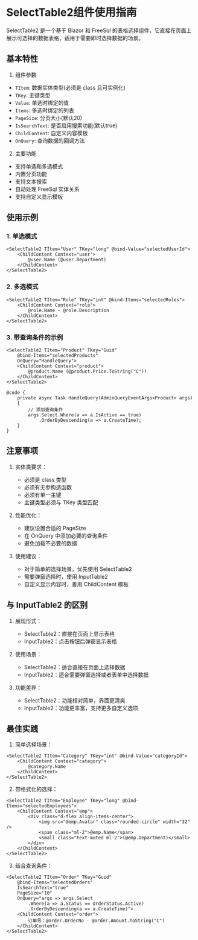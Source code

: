 # SelectTable2组件使用指南

SelectTable2 是一个基于 Blazor 和 FreeSql 的表格选择组件，它直接在页面上展示可选择的数据表格，适用于需要即时选择数据的场景。

## 基本特性

1. 组件参数
- `TItem`: 数据实体类型(必须是 class 且可实例化)
- `TKey`: 主键类型
- `Value`: 单选时绑定的值
- `Items`: 多选时绑定的列表
- `PageSize`: 分页大小(默认20)
- `IsSearchText`: 是否启用搜索功能(默认true)
- `ChildContent`: 自定义内容模板
- `OnQuery`: 查询数据的回调方法

2. 主要功能
- 支持单选和多选模式
- 内置分页功能
- 支持文本搜索
- 自动处理 FreeSql 实体关系
- 支持自定义显示模板

## 使用示例

### 1. 单选模式
```razor
<SelectTable2 TItem="User" TKey="long" @bind-Value="selectedUserId">
    <ChildContent Context="user">
        @user.Name (@user.Department)
    </ChildContent>
</SelectTable2>
```

### 2. 多选模式
```razor
<SelectTable2 TItem="Role" TKey="int" @bind-Items="selectedRoles">
    <ChildContent Context="role">
        @role.Name - @role.Description
    </ChildContent>
</SelectTable2>
```

### 3. 带查询条件的示例
```razor
<SelectTable2 TItem="Product" TKey="Guid" 
    @bind-Items="selectedProducts"
    OnQuery="HandleQuery">
    <ChildContent Context="product">
        @product.Name (@product.Price.ToString("C"))
    </ChildContent>
</SelectTable2>

@code {
    private async Task HandleQuery(AdminQueryEventArgs<Product> args)
    {
        // 添加查询条件
        args.Select.Where(a => a.IsActive == true)
            .OrderByDescending(a => a.CreateTime);
    }
}
```

## 注意事项

1. 实体类要求：
   - 必须是 class 类型
   - 必须有无参构造函数
   - 必须有单一主键
   - 主键类型必须与 TKey 类型匹配

2. 性能优化：
   - 建议设置合适的 PageSize
   - 在 OnQuery 中添加必要的查询条件
   - 避免加载不必要的数据

3. 使用建议：
   - 对于简单的选择场景，优先使用 SelectTable2
   - 需要弹窗选择时，使用 InputTable2
   - 自定义显示内容时，善用 ChildContent 模板

## 与 InputTable2 的区别

1. 展现形式：
   - SelectTable2：直接在页面上显示表格
   - InputTable2：点击按钮后弹窗显示表格

2. 使用场景：
   - SelectTable2：适合直接在页面上选择数据
   - InputTable2：适合需要弹窗选择或者表单中选择数据

3. 功能差异：
   - SelectTable2：功能相对简单，界面更清爽
   - InputTable2：功能更丰富，支持更多自定义选项

## 最佳实践

1. 简单选择场景：
```razor
<SelectTable2 TItem="Category" TKey="int" @bind-Value="categoryId">
    <ChildContent Context="category">
        @category.Name
    </ChildContent>
</SelectTable2>
```

2. 带格式化的选择：
```razor
<SelectTable2 TItem="Employee" TKey="long" @bind-Items="selectedEmployees">
    <ChildContent Context="emp">
        <div class="d-flex align-items-center">
            <img src="@emp.Avatar" class="rounded-circle" width="32" />
            <span class="ml-2">@emp.Name</span>
            <small class="text-muted ml-2">(@emp.Department)</small>
        </div>
    </ChildContent>
</SelectTable2>
```

3. 结合查询条件：
```razor
<SelectTable2 TItem="Order" TKey="Guid" 
    @bind-Items="selectedOrders"
    IsSearchText="true"
    PageSize="10"
    OnQuery="args => args.Select
        .Where(a => a.Status == OrderStatus.Active)
        .OrderByDescending(a => a.CreateTime)">
    <ChildContent Context="order">
        订单号：@order.OrderNo - @order.Amount.ToString("C")
    </ChildContent>
</SelectTable2>
``` 